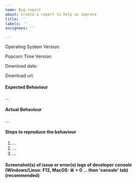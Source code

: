 ```yaml
---
name: Bug report
about: Create a report to help us improve
title: ''
labels: ''
assignees: ''

---
```


<!--
If you are asking a question rather than filing a bug, try one of these instead:
- Wiki & FAQ (https://github.com/popcorn-official/popcorn-desktop/wiki)
- Reddit /r/PopCornTimeApp (https://www.reddit.com/r/PopCornTimeApp/)
- Popcorn Time Forum (https://discuss.popcorntime.app/)
-->

Operating System Version:
<!-- OS X 10.11? Windows 10? Linux?-->

Popcorn Time Version:
<!-- What version of Popcorn Time are you running? -->

Download date:
<!-- When did you install Popcorn Time? -->

Download url:
<!-- Since there are pre-release builds and it's difficult to track if download is a release or just random build from jenkins. -->

#### Expected Behaviour
<!-- What did you think the app was going to do? -->
...

#### Actual Behaviour
<!-- What does the app do instead? -->
...

#### Steps to reproduce the behaviour
<!-- What steps do we need to take to find the same bug that you found? -->

1. ...
2. ...
3. ...

#### Screenshot(s) of issue or error(s) logs of developer console (Windows/Linux: F12, MacOS: ⌘ + 0 ... then 'console' tab) (recommended)
<!-- Screenshot helps with finding why stuff breaks -->
